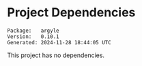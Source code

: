# Project Dependencies
    Package:   argyle
    Version:   0.10.1
    Generated: 2024-11-28 18:44:05 UTC

This project has no dependencies.
